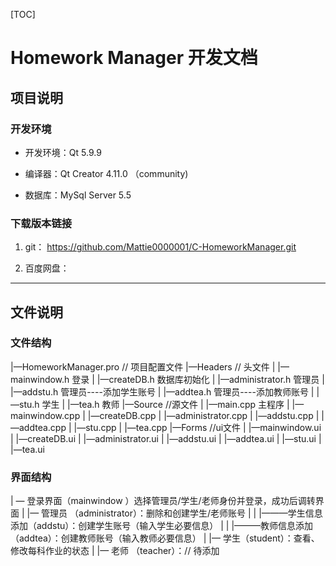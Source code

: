 [TOC]

# Homework Manager 开发文档

## 项目说明

### 开发环境

- 开发环境：Qt 5.9.9

- 编译器：Qt Creator 4.11.0 （community)

- 数据库：MySql Server 5.5

### 下载版本链接

1. git： https://github.com/Mattie0000001/C-HomeworkManager.git

2. 百度网盘： 

------

## 文件说明

### 文件结构

|—HomeworkManager.pro          // 项目配置文件
|—Headers                                      // 头文件
|   |—mainwindow.h                               登录
|   |—createDB.h                                     数据库初始化
|   |—administrator.h                             管理员
|   |—addstu.h                                         管理员----添加学生账号
|   |—addtea.h                                         管理员----添加教师账号
|   |—stu.h                                                学生
|   |—tea.h                                                教师
|—Source                                         //源文件
|   |—main.cpp                                       主程序
|   |—mainwindow.cpp
|   |—createDB.cpp
|   |—administrator.cpp
|   |—addstu.cpp
|   |—addtea.cpp
|   |—stu.cpp
|   |—tea.cpp
|—Forms                                          //ui文件
|   |—mainwindow.ui
|   |—createDB.ui
|   |—administrator.ui
|   |—addstu.ui
|   |—addtea.ui
|   |—stu.ui
|   |—tea.ui

### 界面结构

| — 登录界面（mainwindow ）选择管理员/学生/老师身份并登录，成功后调转界面
|     |— 管理员 （administrator）：删除和创建学生/老师账号
|     |     |———学生信息添加（addstu）：创建学生账号（输入学生必要信息）
|     |     |———教师信息添加（addtea）：创建教师账号（输入教师必要信息）
|     |— 学生（student）：查看、修改每科作业的状态
|     |— 老师 （teacher）：// 待添加